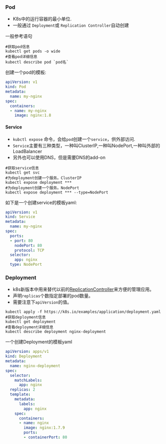 ### Pod

- K8s中的运行容器的最小单位.
- 一般通过 `Deployment`或 `Replication Controller`自动创建

一般参考语句

```shell
#获取pod信息
kubectl get pods -o wide
#查看pod详细信息
kubectl describe pod `pod名`
```

创建一个pod的模板:

```yaml
apiVersion: v1
kind: Pod
metadata:
  name: my-nginx
spec:
  containers:
  - name: my-nginx
    image: nginx:1.8
```

#### Service

- `kubctl expose` 命令，会给`pod`创建一个`service`，供外部访问.
- `Service`主要有三种类型，一种叫ClusterIP,一种叫NodePort,一种叫外部的LoadBalancer
- 另外也可以使用DNS，但是需要DNS的add-on

```shell
#获取service信息
kubectl get svc
#为deployment创建一个服务。ClusterIP
kubectl expose deployment ***
#为deployment创建一个服务。NodePort
kubectl expose deployment *** --type=NodePort
```

如下是一个创建service的模板yaml:

```yaml
apiVersion: v1
kind: Service
metadata:
  name: my-nginx
spec:
  ports:
  - port: 80
  	nodePort: 80
    protocol: TCP
  selector:
    app: nginx
  type: NodePort
```

### Deployment

- k8s新版本中用来替代以前的[ReplicationController](https://www.kubernetes.org.cn/replication-controller-kubernetes)来方便的管理应用。
- 声明`replicas`个数指定部署的pod数量。
- 需要注意下`apiVersion`的值。

```shell
kubectl apply -f https://k8s.io/examples/application/deployment.yaml
#获取deployment信息
kubectl get deployment
#查看deployment详细信息
kubectl describe deployment nginx-deployment
```

一个创建Deployment的模板yaml

```yaml
apiVersion: apps/v1
kind: Deployment
metadata:
  name: nginx-deployment
spec:
  selector:
    matchLabels:
      app: nginx
  replicas: 2
  template:
    metadata:
      labels:
        app: nginx
    spec:
      containers:
      - name: nginx
        image: nginx:1.7.9
        ports:
        - containerPort: 80
```

